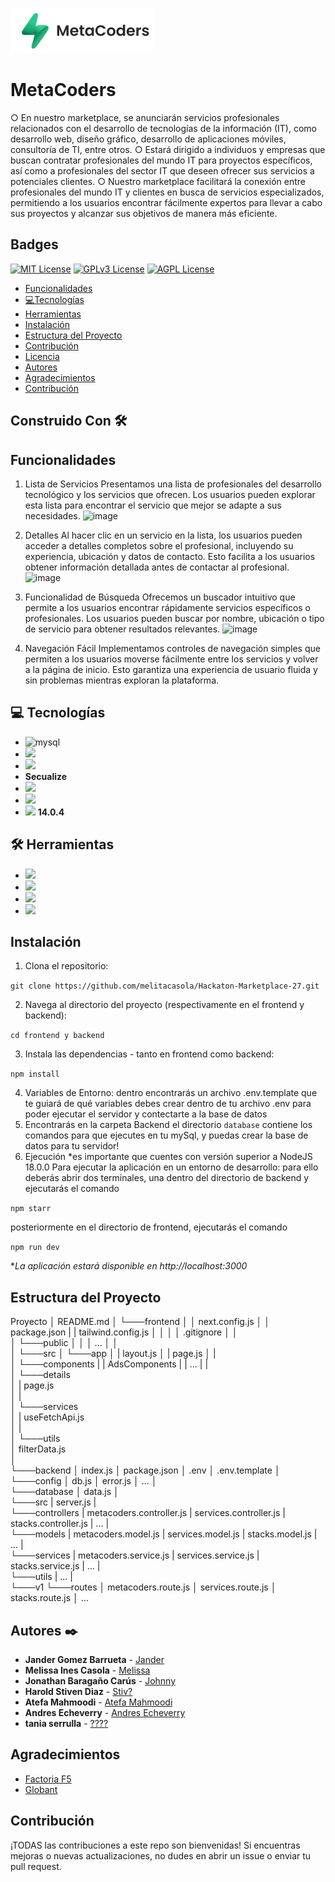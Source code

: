 
![Logo](/frontend/public/LOGO%20(1).png)


# MetaCoders

○ En nuestro marketplace, se anunciarán servicios profesionales relacionados con el desarrollo de tecnologías de la información (IT), como desarrollo web, diseño gráfico, desarrollo de aplicaciones móviles, consultoría de TI, entre otros.
○ Estará dirigido a individuos y empresas que buscan contratar profesionales del mundo IT para proyectos específicos, así como a profesionales del sector IT que deseen ofrecer sus servicios a potenciales clientes.
○ Nuestro marketplace facilitará la conexión entre profesionales del mundo IT y clientes en busca de servicios especializados, permitiendo a los usuarios encontrar fácilmente expertos para llevar a cabo sus proyectos y alcanzar sus objetivos de manera más eficiente.


## Badges


[![MIT License](https://img.shields.io/badge/License-MIT-green.svg)](https://choosealicense.com/licenses/mit/)
[![GPLv3 License](https://img.shields.io/badge/License-GPL%20v3-yellow.svg)](https://opensource.org/licenses/)
[![AGPL License](https://img.shields.io/badge/license-AGPL-blue.svg)](http://www.gnu.org/licenses/agpl-3.0)

- [Funcionalidades](#funcionalidades)
- [💻Tecnologías](#tecnologias)
- [Herramientas](#herramientas)
- [Instalación](#instalación)
- [Estructura del Proyecto](#estructura-del-proyecto)
- [Contribución](#contribución)
- [Licencia](#licencia)
- [Autores](#autores)
- [Agradecimientos](#agradecimientos)
- [Contribución](#contribucion)

## Construido Con 🛠️

## Funcionalidades

1. Lista de Servicios
Presentamos una lista de profesionales del desarrollo tecnológico y los servicios que ofrecen.
Los usuarios pueden explorar esta lista para encontrar el servicio que mejor se adapte a sus necesidades.
![image](https://github.com/melitacasola/Hackaton-Marketplace-27/assets/102113745/b9f405b7-615b-4184-bd20-17d130de8e12)

2. Detalles 
Al hacer clic en un servicio en la lista, los usuarios pueden acceder a detalles completos sobre el profesional, incluyendo su experiencia, ubicación y datos de contacto.
Esto facilita a los usuarios obtener información detallada antes de contactar al profesional.
![image](https://github.com/melitacasola/Hackaton-Marketplace-27/assets/102113745/fac8ff8c-5d0c-4860-93d7-cbdbec8cd966)

3. Funcionalidad de Búsqueda
Ofrecemos un buscador intuitivo que permite a los usuarios encontrar rápidamente servicios específicos o profesionales.
Los usuarios pueden buscar por nombre, ubicación o tipo de servicio para obtener resultados relevantes.
![image](https://github.com/melitacasola/Hackaton-Marketplace-27/assets/102113745/9c391763-d718-4433-93a4-d7071dca9068)

4. Navegación Fácil
Implementamos controles de navegación simples que permiten a los usuarios moverse fácilmente entre los servicios y volver a la página de inicio.
Esto garantiza una experiencia de usuario fluida y sin problemas mientras exploran la plataforma.



## 💻 Tecnologías
- <img alt="mysql" src="https://camo.githubusercontent.com/b26699b50f121ded46e4f9f975eb7f48a9eb43e81582986c4b98766592576c01/68747470733a2f2f696d672e736869656c64732e696f2f62616467652f4d7953514c2d3030354338343f7374796c653d666f722d7468652d6261646765266c6f676f3d6d7973716c266c6f676f436f6c6f723d7768697465" data-canonical-src="https://img.shields.io/badge/MySQL-005C84?style=for-the-badge&amp;logo=mysql&amp;logoColor=white" style="max-width: 100%;">
- <img src="https://camo.githubusercontent.com/796db300af930c2a44ea729c4550eb38a45df38cd3d42b256f2a07b149484dec/68747470733a2f2f696d672e736869656c64732e696f2f62616467652f4e6f64652532306a732d3333393933333f7374796c653d666f722d7468652d6261646765266c6f676f3d6e6f6465646f746a73266c6f676f436f6c6f723d7768697465" data-canonical-src="https://img.shields.io/badge/Node%20js-339933?style=for-the-badge&amp;logo=nodedotjs&amp;logoColor=white" style="max-width: 100%;">
- <img src="https://camo.githubusercontent.com/0cf2cd7f4fda85e059316eeadea02410f5ff870b522f4f065e23149e5cf4bb8e/68747470733a2f2f696d672e736869656c64732e696f2f62616467652f457870726573732532306a732d3030303030303f7374796c653d666f722d7468652d6261646765266c6f676f3d65787072657373266c6f676f436f6c6f723d7768697465" data-canonical-src="https://img.shields.io/badge/Express%20js-000000?style=for-the-badge&amp;logo=express&amp;logoColor=white" style="max-width: 100%;">
- **Secualize**
- <img src="https://camo.githubusercontent.com/77a94341662845d3740986b84d8219c0fd4a0a9e4af8e5411c24cec0faee2129/68747470733a2f2f696d672e736869656c64732e696f2f62616467652f4a6176615363726970742d3332333333303f7374796c653d666f722d7468652d6261646765266c6f676f3d6a617661736372697074266c6f676f436f6c6f723d463744463145" data-canonical-src="https://img.shields.io/badge/JavaScript-323330?style=for-the-badge&amp;logo=javascript&amp;logoColor=F7DF1E" style="max-width: 100%;">
- <img src="https://camo.githubusercontent.com/6c3957842901e5baa389f3bb8758c8966683333b28493013062fcab5fab645e7/68747470733a2f2f696d672e736869656c64732e696f2f62616467652f52656163742d3230323332413f7374796c653d666f722d7468652d6261646765266c6f676f3d7265616374266c6f676f436f6c6f723d363144414642" data-canonical-src="https://img.shields.io/badge/React-20232A?style=for-the-badge&amp;logo=react&amp;logoColor=61DAFB" style="max-width: 100%;">
- <img src="https://camo.githubusercontent.com/b6c08869da57004f4e605da3b92bbe0f1a683ccc2c4dbe3fa195c3a98cf3e61c/68747470733a2f2f696d672e736869656c64732e696f2f62616467652f6e6578742532306a732d3030303030303f7374796c653d666f722d7468652d6261646765266c6f676f3d6e657874646f746a73266c6f676f436f6c6f723d7768697465" data-canonical-src="https://img.shields.io/badge/next%20js-000000?style=for-the-badge&amp;logo=nextdotjs&amp;logoColor=white" style="max-width: 100%;"> **14.0.4**

## 🛠 Herramientas

- <img src="https://camo.githubusercontent.com/fcf9f1ae7ca5c1edecf6711a7cde16c8ffc7d8449714c3c81da40df526b72eaa/68747470733a2f2f696d672e736869656c64732e696f2f62616467652f5653436f64652d3030373844343f7374796c653d666f722d7468652d6261646765266c6f676f3d76697375616c25323073747564696f253230636f6465266c6f676f436f6c6f723d7768697465" data-canonical-src="https://img.shields.io/badge/VSCode-0078D4?style=for-the-badge&amp;logo=visual%20studio%20code&amp;logoColor=white" style="max-width: 100%;">
- <img src="https://camo.githubusercontent.com/c1ae794b8062fe71b7cb4cfd7181f6ac5748067a1b4de89cacf6632ada810d3d/68747470733a2f2f696d672e736869656c64732e696f2f62616467652f5472656c6c6f2d3030353243433f7374796c653d666f722d7468652d6261646765266c6f676f3d7472656c6c6f266c6f676f436f6c6f723d7768697465" data-canonical-src="https://img.shields.io/badge/Trello-0052CC?style=for-the-badge&amp;logo=trello&amp;logoColor=white" style="max-width: 100%;">
- <img src="https://camo.githubusercontent.com/7b1b0bcf013f27d9700d574b84824ce2238930c33ae34767df76c5929c306f5c/68747470733a2f2f696d672e736869656c64732e696f2f62616467652f4749542d4534344333303f7374796c653d666f722d7468652d6261646765266c6f676f3d676974266c6f676f436f6c6f723d7768697465" data-canonical-src="https://img.shields.io/badge/GIT-E44C30?style=for-the-badge&amp;logo=git&amp;logoColor=white" style="max-width: 100%;">
- <img src="https://camo.githubusercontent.com/e8608a6316b9d88ea49559b15837c90b1c14fb172ca6743b50150cd54f208e26/68747470733a2f2f696d672e736869656c64732e696f2f62616467652f4769744875622d3130303030303f7374796c653d666f722d7468652d6261646765266c6f676f3d676974687562266c6f676f436f6c6f723d7768697465" data-canonical-src="https://img.shields.io/badge/GitHub-100000?style=for-the-badge&amp;logo=github&amp;logoColor=white" style="max-width: 100%;">


## Instalación
1. Clona el repositorio:

```git clone https://github.com/melitacasola/Hackaton-Marketplace-27.git```

2. Navega al directorio del proyecto (respectivamente en el frontend y backend):

```cd frontend y backend```

3. Instala las dependencias - tanto en frontend como backend:

```npm install```

4. Variables de Entorno: dentro encontrarás un archivo .env.template que te guiará de qué variables debes crear dentro de tu archivo .env para poder ejecutar el servidor y contectarte a la base de datos
5. Encontrarás en la carpeta Backend el directorio ```database``` contiene los comandos para que ejecutes en tu mySql, y puedas crear la base de datos para tu servidor!
6. Ejecución
   *es importante que cuentes con versión superior a NodeJS 18.0.0
Para ejecutar la aplicación en un entorno de desarrollo:
para ello deberás abrir dos terminales, una dentro del directorio de backend y ejecutarás el comando

```npm starr```

posteriormente en el directorio de frontend, ejecutarás el comando

```npm run dev```


**La aplicación estará disponible en http://localhost:3000*


## Estructura del Proyecto

Proyecto
│   README.md
│
└───frontend
│   │   next.config.js
│   │   package.json
|   |   tailwind.config.js
│   │
│   │   .gitignore
│   │   
│   └───public
│   │   │   ...
│   │   
│   └───src
│       └───app
│           |   layout.js 
│           |   page.js 
│           |    
│           └───components
|           |      AdsComponents
|           |      ...
|           |       
│           └───details   
│           |      page.js   
│           |       
│           └───services   
│           |      useFetchApi.js   
│           |   
│           └───utils   
│                filterData.js   
│   
└───backend
    │   index.js
    │   package.json
    │   .env
    │   .env.template
    │
    └───config
    │      db.js
    │      error.js
    │      ...
    │   
    └───database
    │      data.js
    │   
    └───src
        |    server.js
        |    
        └───controllers
        |       metacoders.controller.js
        |       services.controller.js
        |       stacks.controller.js
        |       ...
        |       
        └───models
        |       metacoders.model.js
        |       services.model.js
        |       stacks.model.js
        |       ...
        |       
        └───services
        |       metacoders.service.js
        |       services.service.js
        |       stacks.service.js
        |       ...
        |       
        └───utils
        |     ...
        |    
        └───v1
            └───routes
                │   metacoders.route.js
                │   services.route.js
                │   stacks.route.js
                │   ...



## Autores ✒️

- **Jander Gomez Barrueta** - [Jander](https://github.com/jander1016)
- **Melissa Ines Casola** - [Melissa ](https://github.com/melitacasola)
- **Jonathan Baragaño Carús** - [Johnny](https://github.com/JohnnyBC2022)
- **Harold Stiven Diaz** - [Stiv?](https://github.com/stiv-32)
- **Atefa Mahmoodi** - [Atefa Mahmoodi](https://github.com)
- **Andres Echeverry** - [Andres Echeverry](https://github.com/Andres-451)
- **tania serrulla** - [????](https://github.com)

## Agradecimientos

 - [Factoria F5](https://factoriaf5.org)
 - [Globant](https://www.globant.com/)



## Contribución

¡TODAS las contribuciones a este repo son bienvenidas! Si encuentras mejoras o nuevas actualizaciones, no dudes en abrir un issue o enviar tu pull request. 


